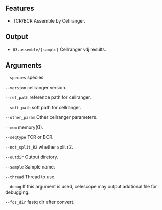 ## Features

- TCR/BCR Assemble by Cellranger.

## Output

- `03.assemble/{sample}` Cellranger vdj results.
## Arguments
`--species` species.

`--version` cellranger version.

`--ref_path` reference path for cellranger.

`--soft_path` soft path for cellranger.

`--other_param` Other cellranger parameters.

`--mem` memory(G).

`--seqtype` TCR or BCR.

`--not_split_R2` whether split r2.

`--outdir` Output diretory.

`--sample` Sample name.

`--thread` Thread to use.

`--debug` If this argument is used, celescope may output addtional file for debugging.

`--fqs_dir` fastq dir after convert.

